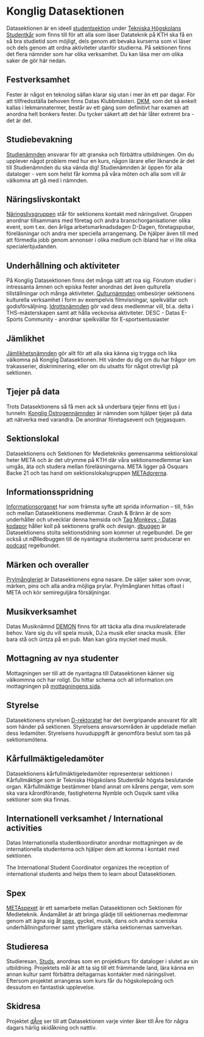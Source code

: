 # Konglig Datasektionen

Datasektionen är en ideell [studentsektion](https://sv.wikipedia.org/wiki/Studentsektion) under [Tekniska Högskolans Studentkår](http://ths.kth.se) som finns till för att alla som läser Datateknik på KTH ska få en så bra studietid som möjligt, dels genom att bevaka kurserna som vi läser och dels genom att ordna aktiviteter utanför studierna. På sektionen finns det flera nämnder som har olika verksamhet. Du kan läsa mer om olika saker de gör här nedan.

## Festverksamhet

Fester är något en teknolog sällan klarar sig utan i mer än ett par dagar. För att tillfredsställa behoven finns Datas Klubbmästeri. [DKM](/namnder/dkm), som det så enkelt kallas i lekmannatermer, består av ett gäng som definitivt har examen att anordna helt bonkers fester. Du tycker säkert att det här låter extremt bra - det är det.

## Studiebevakning

[Studienämnden](/namnder/studienamnden) ansvarar för att granska och förbättra utbildningen. Om du upplever något problem med hur en kurs, någon lärare eller liknande är det till Studienämnden du ska vända dig! Studienämnden är öppen för alla dataloger - vem som helst får komma på våra möten och alla som vill är välkomna att gå med i nämnden.

## Näringslivskontakt

[Näringslivsgruppen](/namnder/naringslivsgruppen) står för sektionens kontakt med näringslivet. Gruppen anordnar tillsammans med företag och andra branschorganisationer olika event, som t.ex. den årliga arbetsmarknadsdagen D-Dagen, företagspubar, föreläsningar och andra mer speciella arrangemang. De hjälper även till med att förmedla jobb genom annonser i olika medium och ibland har
vi lite olika specialerbjudanden.

## Underhållning och aktiviteter

På Konglig Datasektionen finns det många sätt att roa sig. Förutom studier i intressanta ämnen och episka fester anordnas det även qulturella tillställningar och många aktiviteter.
[Qulturnämnden](/namnder/qulturnamnden) ombesörjer sektionens kulturella verksamhet i form av exempelvis filmvisningar, spelkvällar och godisförsäljning.
[Idrottsnämnden](/namnder/idrottsnamnden) gör vad dess medlemmar vill, bl.a. delta i THS-mästerskapen samt att hålla veckovisa aktiviteter.
DESC - Datas E-Sports Community - anordnar spelkvällar för E-sportsentusiaster

## Jämlikhet

[Jämlikhetsnämnden](/namnder/jamlikhetsnamnden) gör allt för att alla ska känna sig trygga och lika välkomna på Konglig Datasektionen. Hit vänder du dig om du har frågor om trakasserier, diskriminering, eller om du utsatts för något otrevligt på sektionen.

## Tjejer på data

Trots Datasektionens så få men ack så underbara tjejer finns ett ljus i tunneln: [Konglig Östrogennämnden](/namnder/konglig-ostrogennamnden) är nämnden som hjälper tjejer på data att nätverka med varandra. De anordnar företagsevent och tjejgasquen.

## Sektionslokal

Datasektionens och Sektionen för Medietekniks gemensamma sektionslokal heter META och är det utrymme på KTH där våra sektionsmedlemmar kan umgås, äta och studera mellan föreläsningarna. META ligger på Osquars Backe 21 och tas hand om sektionslokalsgruppen [METAdorerna](/namnder/metadorerna).

## Informationsspridning

[Informationsorganet](/namnder/informationsorganet) har som främsta syfte att sprida information – till, från och mellan Datasektionens medlemmar. Crash & Bränn är de som underhåller och utvecklar denna hemsida och [Tag Monkeys - Datas kodapor](/namnder/tag-monkeys) håller koll på sektionens grafik och design. [dbuggen](http://dbu.gg) är Datasektionens stolta sektionstidning som kommer ut regelbundet. De ger också ut nØlledbuggen till de nyantagna studenterna samt producerar en [podcast](http://dbu.gg/podcast) regelbundet.

## Märken och overaller

[Prylmångleriet](/namnder/prylmangleriet) är Datasektionens egna nasare. De säljer saker som ovvar, märken, pins och alla andra möjliga prylar. Prylmånglaren hittas oftast i META och kör semireguljära försäljningar.

## Musikverksamhet

Datas Musiknämnd [DEMON](/namnder/datasektionens-musiknamnd) finns för att täcka alla dina musikrelaterade behov. Vare sig du vill spela musik, DJ:a musik eller snacka musik. Eller bara stå och üntza på en pub. Man kan göra mycket med musik.

## Mottagning av nya studenter

Mottagningen ser till att de nyantagna till Datasektionen känner sig välkommna och har roligt. Du hittar schema och all information om mottagningen på [mottagningens sida](/namnder/mottagningen).

## Styrelse

Datasektionens styrelsen [D-rektoratet](/organisation/sammansattning) har det övergripande ansvaret för allt som händer på sektionen. Styrelsens ansvarsområden är uppdelade mellan dess ledamöter. Styrelsens huvuduppgift är genomföra beslut som tas på sektionsmötena.

## Kårfullmäktigeledamöter

Datasektionens kårfullmäktigeledamöter representerar sektionen i Kårfullmäktige som är Tekniska Högskolans Studentkår högsta beslutande organ. Kårfullmäktige bestämmer bland annat om kårens pengar, vem som ska vara kårordförande, fastigheterna Nymble och Osqvik samt vilka sektioner som ska finnas.

## Internationell verksamhet / International activities

Datas Internationella studentkoordinator anordnar mottagningen av de internationella studenterna och hjälper dem att komma i kontakt med sektionen.

The International Student Coordinator organizes the reception of international students and helps them to learn about Datasektionen.

## Spex

[METAspexet](//metaspexet.se) är ett samarbete mellan Datasektionen och Sektionen för Medieteknik. Ändamålet är att bringa glädje till sektionernas medlemmar genom att ägna sig åt [spex](https://sv.wikipedia.org/wiki/Spex), gyckel, musik, dans och andra sceniska underhållningsformer samt ytterligare stärka sektionernas samverkan.

## Studieresa

Studieresan, [Studs](//studieresan.se), anordnas som en projektkurs för dataloger i slutet av sin utbildning. Projektets mål är att ta sig till ett främmande land, lära känna en annan kultur samt förbättra deltagarnas kontakter med näringslivet. Eftersom projektet arrangeras som kurs får du högskolepoäng och dessutom en fantastisk upplevelse.

## Skidresa

Projektet [dÅre](http://dåre.se) ser till att Datasektionen varje vinter åker till Åre för några dagars härlig skidåkning och nattliv.
